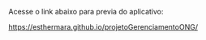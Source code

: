 Acesse o link abaixo para previa do aplicativo:

https://esthermara.github.io/projetoGerenciamentoONG/
